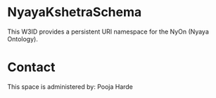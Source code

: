 # NyayaKshetraSchema
This W3ID provides a persistent URI namespace for the NyOn (Nyaya Ontology).
# Contact
This space is administered by: Pooja Harde
